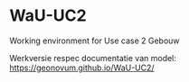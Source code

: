 # WaU-UC2
Working environment for Use case 2 Gebouw

Werkversie respec documentatie van model: https://geonovum.github.io/WaU-UC2/
